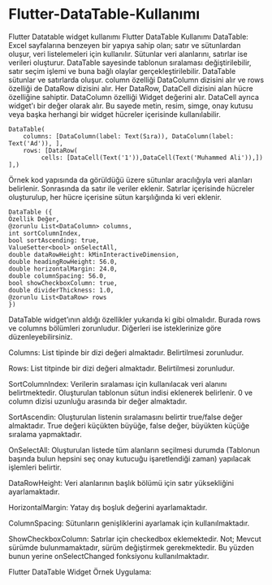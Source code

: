 # Flutter-DataTable-Kullanımı
Flutter Datatable widget kullanımı
Flutter DataTable Kullanımı
DataTable: Excel sayfalarına benzeyen bir yapıya sahip olan; satır ve sütunlardan oluşur, veri listelemeleri için kullanılır. Sütunlar veri alanlarını, satırlar ise verileri oluşturur. DataTable sayesinde tablonun sıralaması değiştirilebilir, satır seçim işlemi ve buna bağlı olaylar gerçekleştirilebilir. 
DataTable sütunlar ve satırlarda oluşur. column özelliği DataColumn dizisini alır ve rows özelliği de DataRow dizisini alır. Her DataRow, DataCell dizisini alan hücre özelliğine sahiptir.
DataColumn özelliği Widget değerini alır. DataCell ayrıca widget'ı bir değer olarak alır. Bu sayede metin, resim, simge, onay kutusu veya başka herhangi bir widget hücreler içerisinde kullanılabilir.

    DataTable(
        columns: [DataColumn(label: Text(Sıra)), DataColumn(label: Text('Ad')), ], 
        rows: [DataRow(
             cells: [DataCell(Text('1')),DataCell(Text('Muhammed Ali')),])
    ],)
Örnek kod yapısında da görüldüğü üzere sütunlar aracılığıyla veri alanları belirlenir. Sonrasında da satır ile veriler eklenir. Satırlar içerisinde hücreler oluşturulup, her hücre içerisine sütun karşılığında ki veri eklenir.

    DataTable ({    
    Özellik Değer,
    @zorunlu List<DataColumn> columns,
    int sortColumnIndex,
    bool sortAscending: true,
    ValueSetter<bool> onSelectAll,
    double dataRowHeight: kMinInteractiveDimension,
    double headingRowHeight: 56.0,
    double horizontalMargin: 24.0,
    double columnSpacing: 56.0,
    bool showCheckboxColumn: true,
    double dividerThickness: 1.0,
    @zorunlu List<DataRow> rows
    })
DataTable widget’ının aldığı özellikler yukarıda ki gibi olmalıdır. Burada rows ve columns bölümleri zorunludur. Diğerleri ise isteklerinize göre düzenleyebilirsiniz. 

Columns: List tipinde bir dizi değeri almaktadır. Belirtilmesi zorunludur.

Rows: List titpinde bir dizi değeri almaktadır. Belirtilmesi zorunludur.

SortColumnIndex: Verilerin sıralaması için kullanılacak veri alanını belirtmektedir. Oluşturulan tablonun sütun indisi eklenerek belirlenir. 0 ve column dizisi uzunluğu arasında bir değer almaktadır.

SortAscendin: Oluşturulan listenin sıralamasını belirtir true/false değer almaktadır. True değeri küçükten büyüğe, false değer, büyükten küçüğe sıralama yapmaktadır.

OnSelectAll: Oluşturulan listede tüm alanların seçilmesi durumda (Tablonun başında bulun hepsini seç onay kutucuğu işaretlendiği zaman) yapılacak işlemleri belirtir.

DataRowHeight: Veri alanlarının başlık bölümü için satır yüksekliğini ayarlamaktadır.

HorizontalMargin: Yatay dış boşluk değerini ayarlamaktadır. 

ColumnSpacing: Sütunların genişliklerini ayarlamak için kullanılmaktadır.

ShowCheckboxColumn: Satırlar için checkedbox eklemektedir. Not; Mevcut sürümde bulunmamaktadır, sürüm değiştirmek gerekmektedir. Bu yüzden bunun yerine onSelectChanged fonksiyonu kullanılmaktadır.

Flutter DataTable Widget Örnek Uygulama:

 
 
 
 		        
